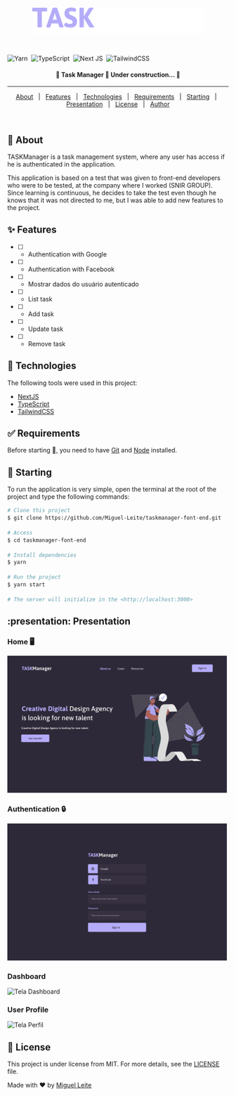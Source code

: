 <div align="center" id="top">
  <img src="./src/assets/logo.svg" alt="Main" />

  &#xa0;

  <!-- <a href="https://main.netlify.app">Demo</a> -->
</div>

<!-- <h1 align="center">Main</h1> -->

<p align="center">

![Yarn](https://img.shields.io/badge/yarn-%232C8EBB.svg?style=for-the-badge&logo=yarn&logoColor=white)&nbsp;
![TypeScript](https://img.shields.io/badge/typescript-%23007ACC.svg?style=for-the-badge&logo=typescript&logoColor=white)&nbsp;
![Next JS](https://img.shields.io/badge/Next-black?style=for-the-badge&logo=next.js&logoColor=white)&nbsp;
![TailwindCSS](https://img.shields.io/badge/tailwindcss-%2338B2AC.svg?style=for-the-badge&logo=tailwind-css&logoColor=white)&nbsp;

</p>

<!-- Status -->

<h4 align="center">
 🚧  Task Manager 🚀 Under construction...  🚧
</h4>

<hr>

<p align="center">
  <a href="#dart-about">About</a> &#xa0; | &#xa0;
  <a href="#sparkles-features">Features</a> &#xa0; | &#xa0;
  <a href="#rocket-technologies">Technologies</a> &#xa0; | &#xa0;
  <a href="#white_check_mark-requirements">Requirements</a> &#xa0; | &#xa0;
  <a href="#checkered_flag-starting">Starting</a> &#xa0; | &#xa0;
  <a href="#presentation">Presentation</a> &#xa0; | &#xa0;
  <a href="#memo-license">License</a> &#xa0; | &#xa0;
  <a href="https://github.com/Miguel-Leite" target="_blank">Author</a>
</p>

<br>

## :dart: About ##

TASKManager is a task management system, where any user has access if he is
authenticated in the application. <br />

This application is based on a test that was given to front-end developers who were
to be tested, at the company where I worked (SNIR GROUP).
Since learning is continuous, he decides to take the test even though he knows that it was not directed to me, but I was able to add new features to the project.

## :sparkles: Features ##

- [ ] - Authentication with Google
- [ ] - Authentication with Facebook
- [ ] - Mostrar dados do usuário autenticado
- [ ] - List task
- [ ] - Add task
- [ ] - Update task
- [ ] - Remove task

## :rocket: Technologies ##

The following tools were used in this project:

- [NextJS](https://nextjs.org/)
- [TypeScript](https://www.typescriptlang.org/)
- [TailwindCSS](https://tailwindcss.com/)

## :white_check_mark: Requirements ##

Before starting :checkered_flag:, you need to have [Git](https://git-scm.com) and [Node](https://nodejs.org/en/) installed.

## :checkered_flag: Starting ##

To run the application is very simple, open the terminal at the root of the project and type the following commands: <br />

```bash
# Clone this project
$ git clone https://github.com/Miguel-Leite/taskmanager-font-end.git

# Access
$ cd taskmanager-font-end

# Install dependencies
$ yarn

# Run the project
$ yarn start

# The server will initialize in the <http://localhost:3000>
```
## :presentation: Presentation ##

### Home 🖥️

<img width="500" src="./screens/SnirTask.svg" alt="Tela Home" />

### Authentication 🔒️

<img width="500" src="./screens/SnirTask login.svg" alt="Tela login" />

### Dashboard

<img width="500" src="./screens/SnirTask dashboard.svg" alt="Tela Dashboard" />

### User Profile

<img width="500" src="./screens/SnirTask dashboard profile.svg" alt="Tela Perfil" />

## :memo: License ##

This project is under license from MIT. For more details, see the [LICENSE](LICENSE.md) file.

Made with :heart: by <a href="https://github.com/Miguel-Leite" target="_blank">Miguel Leite</a>

